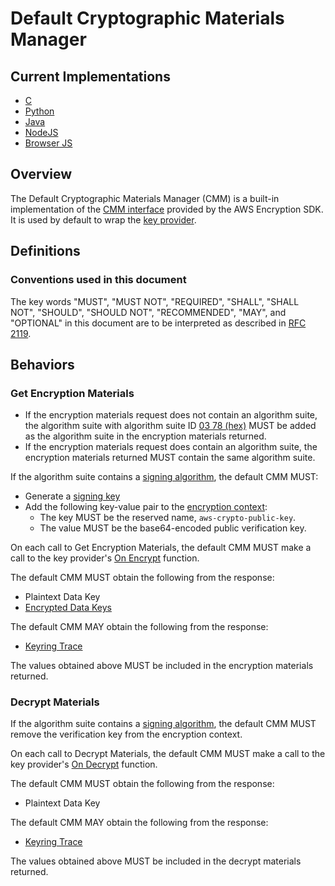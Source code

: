 # Default Cryptographic Materials Manager

## Current Implementations

- [C](https://github.com/aws/aws-encryption-sdk-c/blob/master/include/aws/cryptosdk/default_cmm.h)
- [Python](https://github.com/aws/aws-encryption-sdk-python/blob/master/src/aws_encryption_sdk/materials_managers/default.py)
- [Java](https://github.com/aws/aws-encryption-sdk-java/blob/master/src/main/java/com/amazonaws/encryptionsdk/DefaultCryptoMaterialsManager.java)
- [NodeJS](https://github.com/awslabs/aws-encryption-sdk-javascript/blob/master/modules/material-management-node/src/node_cryptographic_materials_manager.ts)
- [Browser JS](https://github.com/awslabs/aws-encryption-sdk-javascript/blob/master/modules/material-management-browser/src/browser_cryptographic_materials_manager.ts)

## Overview

The Default Cryptographic Materials Manager (CMM) is a built-in implementation of the [CMM interface](#cmm-interface.md) provided by the AWS Encryption SDK.  
It is used by default to wrap the [key provider](#key-provider.md).  

## Definitions

### Conventions used in this document

The key words "MUST", "MUST NOT", "REQUIRED", "SHALL", "SHALL NOT", "SHOULD", "SHOULD NOT", "RECOMMENDED", "MAY", and "OPTIONAL" 
in this document are to be interpreted as described in [RFC 2119](https://tools.ietf.org/html/rfc2119).

## Behaviors

### Get Encryption Materials

- If the encryption materials request does not contain an algorithm suite, 
the algorithm suite with algorithm suite ID [03 78 (hex)](algorithm-suites.md#supported-algorithm-suites) 
MUST be added as the algorithm suite in the encryption materials returned.  
- If the encryption materials request does contain an algorithm suite, the encryption materials returned MUST contain the same algorithm suite.

If the algorithm suite contains a [signing algorithm](#algorithm-suites.md#signature-algorithm), the default CMM MUST:

- Generate a [signing key](#data-structures.md#signing-key)
- Add the following key-value pair to the [encryption context](#data-structures.md#encryption-context): 
    - The key MUST be the reserved name, `aws-crypto-public-key`. 
    - The value MUST be the base64-encoded public verification key.

On each call to Get Encryption Materials, the default CMM MUST make a call to the key provider's [On Encrypt](#key-provider.md#on-encrypt) function.  

The default CMM MUST obtain the following from the response:

- Plaintext Data Key
- [Encrypted Data Keys](#data-structures.md#encrypted-data-keys)

The default CMM MAY obtain the following from the response:

- [Keyring Trace](#data-structures.md#keyring-trace)

The values obtained above MUST be included in the encryption materials returned.  

### Decrypt Materials

If the algorithm suite contains a [signing algorithm](#algorithm-suites.md#signature-algorithm), 
the default CMM MUST remove the verification key from the encryption context.  
  
On each call to Decrypt Materials, the default CMM MUST make a call to the key provider's [On Decrypt](#key-provider.md#on-decrypt) function.  

The default CMM MUST obtain the following from the response:

- Plaintext Data Key 

The default CMM MAY obtain the following from the response:

- [Keyring Trace](#data-structures.md#keyring-trace)

The values obtained above MUST be included in the decrypt materials returned.  
